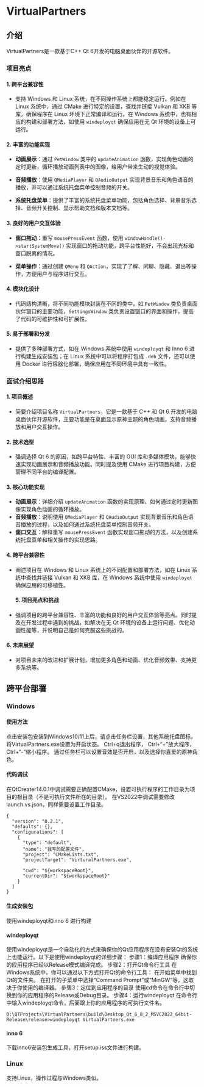 # VirtualPartners

## 介绍

VirtualPartners是一款基于C++ Qt 6开发的电脑桌面伙伴的开源软件。

### 项目亮点

#### 1. 跨平台兼容性

- 支持 Windows 和 Linux 系统，在不同操作系统上都能稳定运行。例如在 Linux 系统中，通过 CMake 进行特定的设置，查找并链接 Vulkan 和 XKB 等库，确保程序在 Linux 环境下正常编译和运行。在 Windows 系统中，也有相应的构建和部署方法，如使用 `windeployqt` 确保应用在无 Qt 环境的设备上可运行。

#### 2. 丰富的功能实现

- **动画展示**：通过 `PetWindow` 类中的 `updateAnimation` 函数，实现角色动画的定时更新，循环播放动画列表中的图像，给用户带来生动的视觉体验。

- **音频播放**：使用 `QMediaPlayer` 和 `QAudioOutput` 实现背景音乐和角色语音的播放，并可以通过系统托盘菜单控制音频的开关。

- **系统托盘菜单**：提供了丰富的系统托盘菜单功能，包括角色选择、背景音乐选择、音频开关控制、显示帮助文档和版本文档等。

#### 3. 良好的用户交互体验

- **窗口拖动**：重写 `mousePressEvent` 函数，使用 `windowHandle()->startSystemMove()` 实现窗口的拖动功能，跨平台性能好，不会出现光标和窗口脱离的情况。

- **菜单操作**：通过创建 `QMenu` 和 `QAction`，实现了了解、闲聊、隐藏、退出等操作，方便用户与程序进行交互。

#### 4. 模块化设计

- 代码结构清晰，将不同功能模块封装在不同的类中，如 `PetWindow` 类负责桌面伙伴窗口的主要功能，`SettingsWindow` 类负责设置窗口的界面和操作，提高了代码的可维护性和可扩展性。

#### 5. 易于部署和分发

- 提供了多种部署方式，如在 Windows 系统中使用 `windeployqt` 和 Inno 6 进行构建生成安装包；在 Linux 系统中可以将程序打包成 `.deb` 文件，还可以使用 Docker 进行容器化部署，确保应用在不同环境中具有一致性。

### 面试介绍思路

#### 1. 项目概述

- 简要介绍项目名称 `VirtualPartners`，它是一款基于 C++ 和 Qt 6 开发的电脑桌面伙伴开源软件，主要功能是在桌面显示原神主题的角色动画，支持音频播放和用户交互操作。

#### 2. 技术选型

- 强调选择 Qt 6 的原因，如跨平台特性、丰富的 GUI 库和多媒体模块，能够快速实现动画展示和音频播放功能。同时提及使用 CMake 进行项目构建，方便管理不同平台的编译配置。

#### 3. 核心功能实现

- **动画展示**：详细介绍 `updateAnimation` 函数的实现原理，如何通过定时更新图像实现角色动画的循环播放。
- **音频播放**：说明使用 `QMediaPlayer` 和 `QAudioOutput` 实现背景音乐和角色语音播放的过程，以及如何通过系统托盘菜单控制音频开关。
- **窗口交互**：解释重写 `mousePressEvent` 函数实现窗口拖动的方法，以及创建系统托盘菜单和相关操作的实现思路。

#### 4. 跨平台兼容性

- 阐述项目在 Windows 和 Linux 系统上的不同配置和部署方法，如在 Linux 系统中查找并链接 Vulkan 和 XKB 库，在 Windows 系统中使用 `windeployqt` 确保应用的可移植性。
  
  #### 5. 项目亮点和挑战

- 强调项目的跨平台兼容性、丰富的功能和良好的用户交互体验等亮点。同时提及在开发过程中遇到的挑战，如解决在无 Qt 环境的设备上运行问题、优化动画性能等，并说明自己是如何克服这些挑战的。

#### 6. 未来展望

- 对项目未来的改进和扩展计划，增加更多角色和动画、优化音频效果、支持更多系统等。

## 跨平台部署

### Windows

#### 使用方法

点击安装包安装到Windows10/11上后，请点击任务栏设置，其他系统托盘图标，将VirtualPartners.exe设置为开启状态。
Ctrl+q退出程序，
Ctrl+“+”放大程序，
Ctrl+“-”缩小程序。
通过任务栏可以设置音效是否开启，以及选择你喜爱的原神角色。

#### 代码调试

在QtCreater14.0.1中调试需要正确配置CMake，设置可执行程序的工作目录为项目的根目录（不是可执行文件所在的目录）。
在VS2022中调试需要修改launch.vs.json，同样需要设置工作目录。

```
{
  "version": "0.2.1",
  "defaults": {},
  "configurations": [
    {
      "type": "default", 
      "name": "我写的配置文件",
      "project": "CMakeLists.txt",
      "projectTarget": "VirturalPartners.exe",

      "cwd": "${workspaceRoot}",
      "currentDir": "${workspaceRoot}"
    }
  ]
}
```

#### 生成安装包

使用windeployqt和inno 6 进行构建

#### windeployqt

使用windeployqt是一个自动化的方式来确保你的Qt应用程序在没有安装Qt的系统上也能运行。以下是使用windeployqt的详细步骤：
步骤1：编译应用程序
确保你的应用程序已经以Release模式编译完成。
步骤2：打开Qt命令行工具
在Windows系统中，你可以通过以下方式打开Qt的命令行工具：
在开始菜单中找到Qt的文件夹。
在打开的子菜单中选择“Command Prompt”或“MinGW”等，这取决于你使用的编译器。
步骤3：定位到应用程序的目录
使用cd命令在命令行中切换到你的应用程序的Release或Debug目录。
步骤4：运行windeployqt
在命令行中输入windeployqt命令，后面跟上你的应用程序的可执行文件名。
```
D:\QTProjects\VirtualPartners\build\Desktop_Qt_6_8_2_MSVC2022_64bit-Release\release>windeployqt VirtualPartners.exe
```

#### inno 6

下载inno6安装包生成工具，打开setup.iss文件进行构建。

### Linux

支持Linux，操作过程与Windows类似。

#### 

